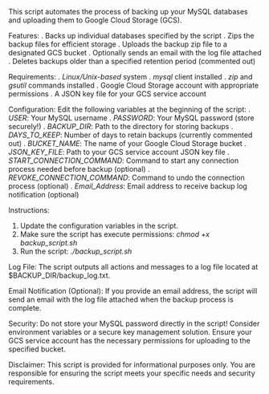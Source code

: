 This script automates the process of backing up your MySQL databases and uploading them to Google Cloud Storage (GCS).

Features:
. Backs up individual databases specified by the script
. Zips the backup files for efficient storage
. Uploads the backup zip file to a designated GCS bucket
. Optionally sends an email with the log file attached
. Deletes backups older than a specified retention period (commented out)

Requirements:
. *Linux/Unix-based* system
. *mysql* client installed
. *zip* and *gsutil* commands installed
. Google Cloud Storage account with appropriate permissions
. A JSON key file for your GCS service account

Configuration:
Edit the following variables at the beginning of the script:
. *USER*: Your MySQL username
. *PASSWORD*: Your MySQL password (store securely!)
. *BACKUP_DIR*: Path to the directory for storing backups
. *DAYS_TO_KEEP*: Number of days to retain backups (currently commented out)
. *BUCKET_NAME*: The name of your Google Cloud Storage bucket
. *JSON_KEY_FILE*: Path to your GCS service account JSON key file
. *START_CONNECTION_COMMAND*: Command to start any connection process needed before backup (optional)
. *REVOKE_CONNECTION_COMMAND*: Command to undo the connection process (optional)
. *Email_Address*: Email address to receive backup log notification (optional)

Instructions:
1. Update the configuration variables in the script.
2. Make sure the script has execute permissions: *chmod +x backup_script.sh*
3. Run the script: *./backup_script.sh*

Log File:
The script outputs all actions and messages to a log file located at $BACKUP_DIR/backup_log.txt.

Email Notification (Optional):
If you provide an email address, the script will send an email with the log file attached when the backup process is complete.

Security:
Do not store your MySQL password directly in the script! Consider environment variables or a secure key management solution.
Ensure your GCS service account has the necessary permissions for uploading to the specified bucket.

Disclaimer:
This script is provided for informational purposes only. You are responsible for ensuring the script meets your specific needs and security requirements.
